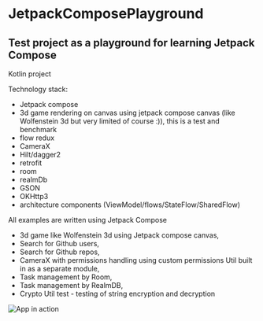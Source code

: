 # JetpackComposePlayground

## Test project as a playground for learning Jetpack Compose

Kotlin project

Technology stack:

- Jetpack compose
- 3d game rendering on canvas using jetpack compose canvas (like Wolfenstein 3d but very limited of
  course :)), this is a test and benchmark
- flow redux
- CameraX
- Hilt/dagger2
- retrofit
- room
- realmDb
- GSON
- OKHttp3
- architecture components (ViewModel/flows/StateFlow/SharedFlow)

All examples are written using Jetpack Compose
- 3d game like Wolfenstein 3d using Jetpack compose canvas,
- Search for Github users,
- Search for Github repos,
- CameraX with permissions handling using custom permissions Util built in as a separate module,
- Task management by Room,
- Task management by RealmDB,
- Crypto Util test - testing of string encryption and decryption

![App in action](appinfo.gif)

